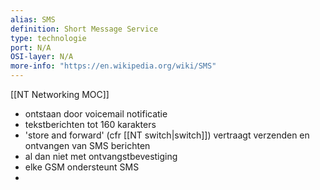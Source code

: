 ```yaml
---
alias: SMS
definition: Short Message Service
type: technologie
port: N/A
OSI-layer: N/A
more-info: "https://en.wikipedia.org/wiki/SMS"
---
```

[[NT Networking MOC]]

- ontstaan door voicemail notificatie
- tekstberichten tot 160 karakters
- 'store and forward' (cfr [[NT switch|switch]]) vertraagt verzenden en ontvangen van SMS berichten
- al dan niet met ontvangstbevestiging
- elke GSM ondersteunt SMS
- 